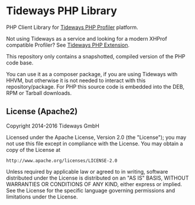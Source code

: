 # Tideways PHP Library

PHP Client Library for [Tideways PHP Profiler](https://tideways.io) platform.

Not using Tideways as a service and looking for a modern XHProf compatible Profiler?
See [Tideways PHP Extension](https://github.com/tideways/php-profiler-extension).

This repository only contains a snapshotted, compiled version of the PHP code base.

You can use it as a composer package, if you are using Tideways with HHVM, but
otherwise it is not needed to interact with this repository/package. For PHP
this source code is embedded into the DEB, RPM or Tarball downloads.

## License (Apache2)

Copyright 2014-2016 Tideways GmbH

Licensed under the Apache License, Version 2.0 (the "License");
you may not use this file except in compliance with the License.
You may obtain a copy of the License at

    http://www.apache.org/licenses/LICENSE-2.0

Unless required by applicable law or agreed to in writing, software
distributed under the License is distributed on an "AS IS" BASIS,
WITHOUT WARRANTIES OR CONDITIONS OF ANY KIND, either express or implied.
See the License for the specific language governing permissions and
limitations under the License.
